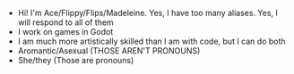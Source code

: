 - Hi! I'm Ace/Flippy/Flips/Madeleine. Yes, I have too many aliases. Yes, I will respond to all of them
- I work on games in Godot
- I am much more artistically skilled than I am with code, but I can do both
- Aromantic/Asexual (THOSE AREN'T PRONOUNS)
- She/they (Those are pronouns)

<!---
AceofFlips/AceofFlips is a ✨ special ✨ repository because its `README.md` (this file) appears on your GitHub profile.
You can click the Preview link to take a look at your changes.
--->
